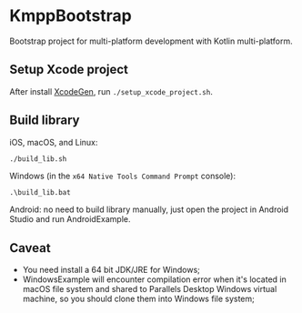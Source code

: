 # KmppBootstrap

Bootstrap project for multi-platform development with Kotlin multi-platform.

## Setup Xcode project

After install [XcodeGen](https://github.com/yonaskolb/XcodeGen), run `./setup_xcode_project.sh`.

## Build library

iOS, macOS, and Linux:

```bash
./build_lib.sh
```

Windows (in the `x64 Native Tools Command Prompt` console):

```batch
.\build_lib.bat
```

Android: no need to build library manually, just open the project in Android Studio and
run AndroidExample.

## Caveat

+ You need install a 64 bit JDK/JRE for Windows;
+ WindowsExample will encounter compilation error when it's located in macOS file system
and shared to Parallels Desktop Windows virtual machine, so you should clone them into Windows file system;
